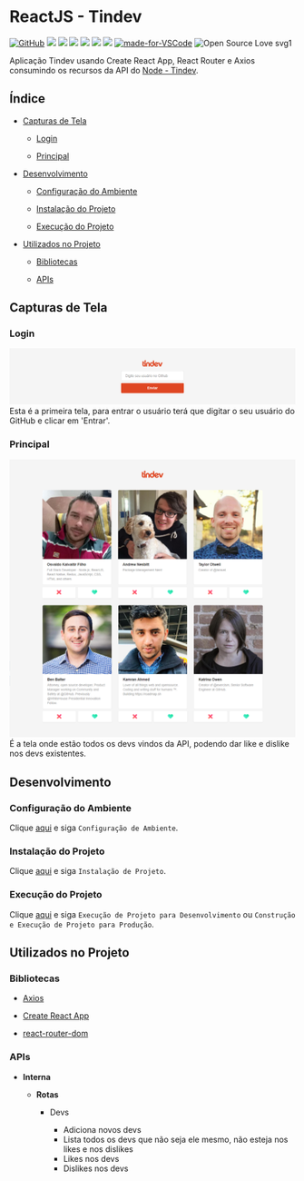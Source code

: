 # ReactJS - Tindev

[![GitHub](https://img.shields.io/github/license/mashape/apistatus.svg)](https://github.com/osvaldokalvaitir/reactjs-tindev/blob/master/LICENSE)
![](https://img.shields.io/github/package-json/v/osvaldokalvaitir/reactjs-tindev.svg)
![](https://img.shields.io/github/last-commit/osvaldokalvaitir/reactjs-tindev.svg?color=red)
![](https://img.shields.io/github/languages/top/osvaldokalvaitir/reactjs-tindev.svg?color=yellow)
![](https://img.shields.io/github/languages/count/osvaldokalvaitir/reactjs-tindev.svg?color=lightgrey)
![](https://img.shields.io/github/languages/code-size/osvaldokalvaitir/reactjs-tindev.svg)
![](https://img.shields.io/github/repo-size/osvaldokalvaitir/reactjs-tindev.svg?color=blueviolet)
[![made-for-VSCode](https://img.shields.io/badge/Made%20for-VSCode-1f425f.svg)](https://code.visualstudio.com/)
![Open Source Love svg1](https://badges.frapsoft.com/os/v1/open-source.svg?v=103)

Aplicação Tindev usando Create React App, React Router e Axios consumindo os recursos da API do [Node - Tindev](https://github.com/osvaldokalvaitir/node-tindev).

## Índice

- [Capturas de Tela](#capturas-de-tela)

  - [Login](#login)

  - [Principal](#principal)

- [Desenvolvimento](#desenvolvimento)

  - [Configuração do Ambiente](#configuração-do-ambiente)

  - [Instalação do Projeto](#instalação-do-projeto)

  - [Execução do Projeto](#execução-do-projeto)
  
- [Utilizados no Projeto](#utilizados-no-projeto)

  - [Bibliotecas](#bibliotecas)

  - [APIs](#apis)

## Capturas de Tela

### Login

![Login](/assets/login.png)
Esta é a primeira tela, para entrar o usuário terá que digitar o seu usuário do GitHub e clicar em 'Entrar'.

### Principal

![Principal](/assets/main.png)
É a tela onde estão todos os devs vindos da API, podendo dar like e dislike nos devs existentes.

## Desenvolvimento

### Configuração do Ambiente

Clique [aqui](https://github.com/osvaldokalvaitir/projects-settings/blob/master/README.md) e siga `Configuração de Ambiente`.

### Instalação do Projeto

Clique [aqui](https://github.com/osvaldokalvaitir/projects-settings/blob/master/nodejs/nodejs.md) e siga `Instalação de Projeto`.

### Execução do Projeto

Clique [aqui](https://github.com/osvaldokalvaitir/projects-settings/blob/master/nodejs/libs/create-react-app.md) e siga `Execução de Projeto para Desenvolvimento` ou `Construção e Execução de Projeto para Produção`.

## Utilizados no Projeto

### Bibliotecas

- [Axios](https://github.com/osvaldokalvaitir/projects-settings/blob/master/nodejs/libs/axios.md)

- [Create React App](https://github.com/osvaldokalvaitir/projects-settings/blob/master/nodejs/libs/create-react-app.md)

- [react-router-dom](https://github.com/osvaldokalvaitir/projects-settings/blob/master/nodejs/libs/react-router-dom.md)

### APIs

- **Interna**

  - **Rotas**

    - Devs

      - Adiciona novos devs
      - Lista todos os devs que não seja ele mesmo, não esteja nos likes e nos dislikes
      - Likes nos devs
      - Dislikes nos devs